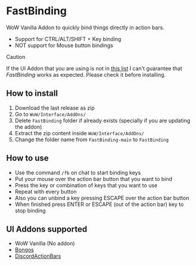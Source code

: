 # FastBinding

WoW Vanilla Addon to quickly bind things directly in action bars.

- Support for CTRL/ALT/SHIFT + Key binding
- NOT support for Mouse button bindings

> [!CAUTION]
> If the UI Addon that you are using is not in [this list](./README.md#ui-addons-supported) I can't guarantee that *FastBinding* works as expected. Please check it before installing.

## How to install

1. Download the last release as zip
2. Go to `WoW/Interface/AddOns/`
3. Delete `FastBinding` folder if already exists (specially if you are updating the addon)
4. Extract the zip content inside `WoW/Interface/AddOns/`
5. Change the folder name from `FastBinding-main` to `FastBinding`

## How to use

- Use the command `/fb` on chat to start binding keys
- Put your mouse over the action bar button that you want to bind
- Press the key or combination of keys that you want to use
- Repeat with every button
- Also you can unbind a key pressing ESCAPE over the action bar button
- When finished press ENTER or ESCAPE (out of the action bar) key to stop binding

## UI Addons supported

- WoW Vanilla (No addon)
- [Bongos](https://github.com/mrrosh/Bongos)
- [DiscordActionBars](https://github.com/UndercityAddons-Vanilla/DiscordActionBars)